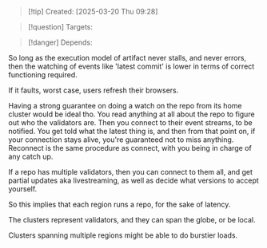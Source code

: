 
>[!tip] Created: [2025-03-20 Thu 09:28]

>[!question] Targets: 

>[!danger] Depends: 

So long as the execution model of artifact never stalls, and never errors, then the watching of events like 'latest commit' is lower in terms of correct functioning required.

If it faults, worst case, users refresh their browsers.

Having a strong guarantee on doing a watch on the repo from its home cluster would be ideal tho.
You read anything at all about the repo to figure out who the validators are.
Then you connect to their event streams, to be notified.
You get told what the latest thing is, and then from that point on, if your connection stays alive, you're guaranteed not to miss anything.  Reconnect is the same procedure as connect, with you being in charge of any catch up.

If a repo has multiple validators, then you can connect to them all, and get partial updates aka livestreaming, as well as decide what versions to accept yourself.

So this implies that each region runs a repo, for the sake of latency.

The clusters represent validators, and they can span the globe, or be local.

Clusters spanning multiple regions might be able to do burstier loads.